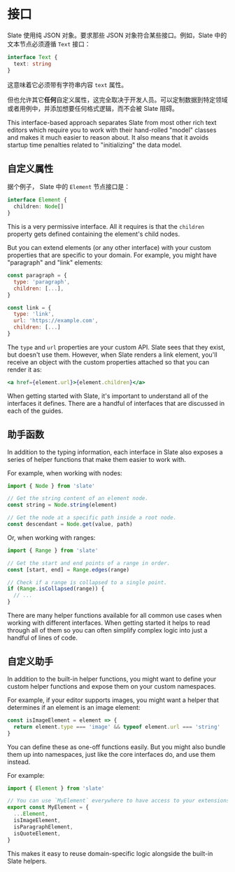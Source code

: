 # 接口

Slate 使用纯 JSON 对象。要求那些 JSON 对象符合某些接口。例如，Slate 中的文本节点必须遵循 `Text` 接口：

```typescript
interface Text {
  text: string
}
```

这意味着它必须带有字符串内容 `text` 属性。

但也允许其它**任何**自定义属性，这完全取决于开发人员。可以定制数据到特定领域或者用例中，并添加想要任何格式逻辑，而不会被 Slate 阻碍。

This interface-based approach separates Slate from most other rich text editors which require you to work with their hand-rolled "model" classes and makes it much easier to reason about. It also means that it avoids startup time penalties related to "initializing" the data model.

## 自定义属性

据个例子， Slate 中的 `Element` 节点接口是：

```typescript
interface Element {
  children: Node[]
}
```

This is a very permissive interface. All it requires is that the `children` property gets defined containing the element's child nodes.

But you can extend elements \(or any other interface\) with your custom properties that are specific to your domain. For example, you might have "paragraph" and "link" elements:

```javascript
const paragraph = {
  type: 'paragraph',
  children: [...],
}

const link = {
  type: 'link',
  url: 'https://example.com',
  children: [...]
}
```

The `type` and `url` properties are your custom API. Slate sees that they exist, but doesn't use them. However, when Slate renders a link element, you'll receive an object with the custom properties attached so that you can render it as:

```jsx
<a href={element.url}>{element.children}</a>
```

When getting started with Slate, it's important to understand all of the interfaces it defines. There are a handful of interfaces that are discussed in each of the guides.

## 助手函数

In addition to the typing information, each interface in Slate also exposes a series of helper functions that make them easier to work with.

For example, when working with nodes:

```javascript
import { Node } from 'slate'

// Get the string content of an element node.
const string = Node.string(element)

// Get the node at a specific path inside a root node.
const descendant = Node.get(value, path)
```

Or, when working with ranges:

```javascript
import { Range } from 'slate'

// Get the start and end points of a range in order.
const [start, end] = Range.edges(range)

// Check if a range is collapsed to a single point.
if (Range.isCollapsed(range)) {
  // ...
}
```

There are many helper functions available for all common use cases when working with different interfaces. When getting started it helps to read through all of them so you can often simplify complex logic into just a handful of lines of code.

## 自定义助手

In addition to the built-in helper functions, you might want to define your custom helper functions and expose them on your custom namespaces.

For example, if your editor supports images, you might want a helper that determines if an element is an image element:

```javascript
const isImageElement = element => {
  return element.type === 'image' && typeof element.url === 'string'
}
```

You can define these as one-off functions easily. But you might also bundle them up into namespaces, just like the core interfaces do, and use them instead.

For example:

```javascript
import { Element } from 'slate'

// You can use `MyElement` everywhere to have access to your extensions.
export const MyElement = {
  ...Element,
  isImageElement,
  isParagraphElement,
  isQuoteElement,
}
```

This makes it easy to reuse domain-specific logic alongside the built-in Slate helpers.
